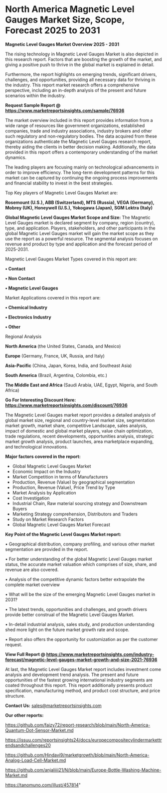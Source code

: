 # North America Magnetic Level Gauges Market Size, Scope, Forecast 2025 to 2031

<Strong> Magnetic Level Gauges Market Overview 2025 - 2031</strong>

The rising technology in Magnetic Level Gauges Market is also depicted in this research report. Factors that are boosting the growth of the market, and giving a positive push to thrive in the global market is explained in detail.

Furthermore, the report highlights on emerging trends, significant drivers, challenges, and opportunities, providing all necessary data for thriving in the industry. This report market research offers a comprehensive perspective, including an in-depth analysis of the present and future scenarios within the industry.

<strong>Request Sample Report @ <a href=https://www.marketreportsinsights.com/sample/76936>https://www.marketreportsinsights.com/sample/76936</a></strong>

The market overview included in this report provides information from a wide range of resources like government organizations, established companies, trade and industry associations, industry brokers and other such regulatory and non-regulatory bodies. The data acquired from these organizations authenticate the Magnetic Level Gauges research report, thereby aiding the clients in better decision making. Additionally, the data provided in this report offers a contemporary understanding of the market dynamics.

The leading players are focusing mainly on technological advancements in order to improve efficiency. The long-term development patterns for this market can be captured by continuing the ongoing process improvements and financial stability to invest in the best strategies.

Top Key players of Magnetic Level Gauges Market are:

<strong>Rosemount (U.S.), ABB (Switzerland), MTS (Russia), VEGA (Germany), Mobrey (UK), Honeywell (U.S.), Yokogawa (Japan), SGM Lektra (Italy)</strong>

<strong><b>Global Magnetic Level Gauges Market Scope and Size:</b></strong>
The Magnetic Level Gauges market is declared segment by company, region (country), type, and application. Players, stakeholders, and other participants in the global Magnetic Level Gauges market will gain the market scope as they use the report as a powerful resource. The segmental analysis focuses on revenue and product by type and application and the forecast period of 2025-2031.

Magnetic Level Gauges Market Types covered in this report are:

<strong>• Contact

• Non Contact

• Magnetic Level Gauges</strong>

Market Applications covered in this report are:

<strong>• Chemical Industry

• Electronics Industry

• Other</strong> 

Regional Analysis

<strong>North America</strong> (the United States, Canada, and Mexico)

<strong>Europe</strong> (Germany, France, UK, Russia, and Italy)

<strong>Asia-Pacific</strong> (China, Japan, Korea, India, and Southeast Asia)

<strong>South America</strong> (Brazil, Argentina, Colombia, etc.)

<strong>The Middle East and Africa</strong> (Saudi Arabia, UAE, Egypt, Nigeria, and South Africa)

<strong>Go For Interesting Discount Here: <a href=https://www.marketreportsinsights.com/discount/76936>https://www.marketreportsinsights.com/discount/76936</a></strong>

The Magnetic Level Gauges market report provides a detailed analysis of global market size, regional and country-level market size, segmentation market growth, market share, competitive Landscape, sales analysis, impact of domestic and global market players, value chain optimization, trade regulations, recent developments, opportunities analysis, strategic market growth analysis, product launches, area marketplace expanding, and technological innovations.

<strong><b>Major factors covered in the report:</b></strong>
<ul>
  <li>Global Magnetic Level Gauges Market </li>
  <li>Economic Impact on the Industry</li>
  <li>Market Competition in terms of Manufacturers</li>
  <li>Production, Revenue (Value) by geographical segmentation</li>
  <li>Production, Revenue (Value), Price Trend by Type</li>
  <li>Market Analysis by Application</li>
  <li>Cost Investigation</li>
  <li>Industrial Chain, Raw material sourcing strategy and Downstream Buyers</li>
  <li>Marketing Strategy comprehension, Distributors and Traders</li>
  <li>Study on Market Research Factors</li>
  <li>Global Magnetic Level Gauges Market Forecast</li>
</ul>

<strong><b>Key Point of the Magnetic Level Gauges Market report:</b></strong>

• Geographical distribution, company profiling, and various other market segmentation are provided in the report.

• For better understanding of the global Magnetic Level Gauges market status, the accurate market valuation which comprises of size, share, and revenue are also covered.

• Analysis of the competitive dynamic factors better extrapolate the complete market overview

• What will be the size of the emerging Magnetic Level Gauges market in 2031?

• The latest trends, opportunities and challenges, and growth drivers provide better construal of the Magnetic Level Gauges Market.

• In-detail industrial analysis, sales study, and production understanding shed more light on the future market growth rate and scope.

• Report also offers the opportunity for customization as per the customer request.

<strong><b>View Full Report @ <a href=https://www.marketreportsinsights.com/industry-forecast/magnetic-level-gauges-market-growth-and-size-2021-76936>https://www.marketreportsinsights.com/industry-forecast/magnetic-level-gauges-market-growth-and-size-2021-76936</a></b></strong>


At last, the Magnetic Level Gauges Market report includes investment come analysis and development trend analysis. The present and future opportunities of the fastest growing international industry segments are coated throughout this report. This report additionally presents product specification, manufacturing method, and product cost structure, and price structure.

<strong>Contact Us:</strong>
sales@marketreportsinsights.com

<strong>Our other reports:</strong>

<a href=https://github.com/faizy72/report-research/blob/main/North-America-Quantum-Dot-Sensor-Market.md>https://github.com/faizy72/report-research/blob/main/North-America-Quantum-Dot-Sensor-Market.md</a>

<a href=https://issuu.com/reportsinsights24/docs/europecompositecylindermarkettrendsandchallenges20>https://issuu.com/reportsinsights24/docs/europecompositecylindermarkettrendsandchallenges20</a>

<a href=https://github.com/Hindavi9/marketgrowth/blob/main/North-America-Analog-Load-Cell-Market.md>https://github.com/Hindavi9/marketgrowth/blob/main/North-America-Analog-Load-Cell-Market.md</a>

<a href=https://github.com/anjaliiii21/N/blob/main/Europe-Bottle-Washing-Machine-Market.md>https://github.com/anjaliiii21/N/blob/main/Europe-Bottle-Washing-Machine-Market.md</a>

<a href=https://tanomuno.com/illust/457814>https://tanomuno.com/illust/457814</a>"
